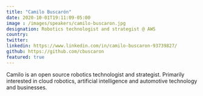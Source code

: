 ```yaml
---
title: "Camilo Buscarón"
date: 2020-10-01T19:11:09-05:00
image : /images/speakers/camilo-buscaron.jpg
designation: Robotics technologist and strategist @ AWS
country: 
twitter: 
linkedin: https://www.linkedin.com/in/camilo-buscaron-93739827/
github: https://github.com/cbuscaron
featured: true
---
```


Camilo is an open source robotics technologist and strategist. Primarily interested in cloud robotics, artificial intelligence and automotive technology and businesses.